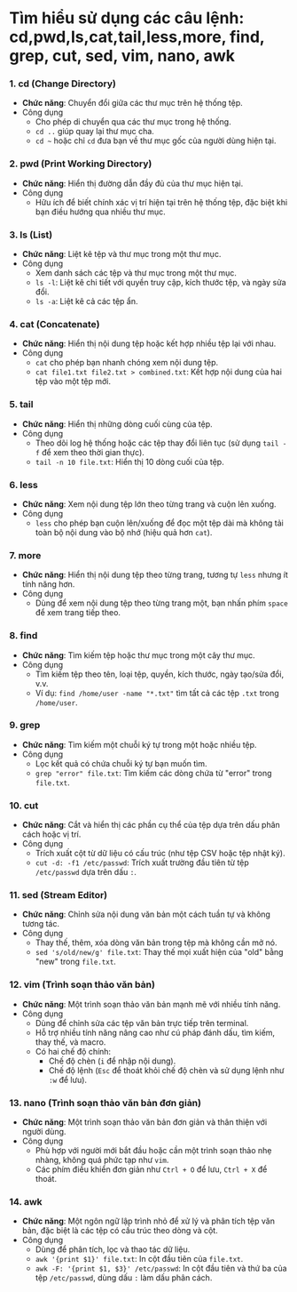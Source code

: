 #   Tìm hiểu sử dụng các câu lệnh:  cd,pwd,ls,cat,tail,less,more, find, grep, cut, sed, vim, nano, awk  

### 1. **cd** (Change Directory)

- **Chức năng**: Chuyển đổi giữa các thư mục trên hệ thống tệp.
- Công dụng
  - Cho phép di chuyển qua các thư mục trong hệ thống.
  - `cd ..` giúp quay lại thư mục cha.
  - `cd ~` hoặc chỉ `cd` đưa bạn về thư mục gốc của người dùng hiện tại.

### 2. **pwd** (Print Working Directory)

- **Chức năng**: Hiển thị đường dẫn đầy đủ của thư mục hiện tại.
- Công dụng
  - Hữu ích để biết chính xác vị trí hiện tại trên hệ thống tệp, đặc biệt khi bạn điều hướng qua nhiều thư mục.

### 3. **ls** (List)

- **Chức năng**: Liệt kê tệp và thư mục trong một thư mục.
- Công dụng
  - Xem danh sách các tệp và thư mục trong một thư mục.
  - `ls -l`: Liệt kê chi tiết với quyền truy cập, kích thước tệp, và ngày sửa đổi.
  - `ls -a`: Liệt kê cả các tệp ẩn.

### 4. **cat** (Concatenate)

- **Chức năng**: Hiển thị nội dung tệp hoặc kết hợp nhiều tệp lại với nhau.
- Công dụng
  - `cat` cho phép bạn nhanh chóng xem nội dung tệp.
  - `cat file1.txt file2.txt > combined.txt`: Kết hợp nội dung của hai tệp vào một tệp mới.

### 5. **tail**

- **Chức năng**: Hiển thị những dòng cuối cùng của tệp.
- Công dụng
  - Theo dõi log hệ thống hoặc các tệp thay đổi liên tục (sử dụng `tail -f` để xem theo thời gian thực).
  - `tail -n 10 file.txt`: Hiển thị 10 dòng cuối của tệp.

### 6. **less**

- **Chức năng**: Xem nội dung tệp lớn theo từng trang và cuộn lên xuống.
- Công dụng
  - `less` cho phép bạn cuộn lên/xuống để đọc một tệp dài mà không tải toàn bộ nội dung vào bộ nhớ (hiệu quả hơn `cat`).

### 7. **more**

- **Chức năng**: Hiển thị nội dung tệp theo từng trang, tương tự `less` nhưng ít tính năng hơn.
- Công dụng
  - Dùng để xem nội dung tệp theo từng trang một, bạn nhấn phím `space` để xem trang tiếp theo.

### 8. **find**

- **Chức năng**: Tìm kiếm tệp hoặc thư mục trong một cây thư mục.
- Công dụng
  - Tìm kiếm tệp theo tên, loại tệp, quyền, kích thước, ngày tạo/sửa đổi, v.v.
  - Ví dụ: `find /home/user -name "*.txt"` tìm tất cả các tệp `.txt` trong `/home/user`.

### 9. **grep**

- **Chức năng**: Tìm kiếm một chuỗi ký tự trong một hoặc nhiều tệp.
- Công dụng
  - Lọc kết quả có chứa chuỗi ký tự bạn muốn tìm.
  - `grep "error" file.txt`: Tìm kiếm các dòng chứa từ "error" trong `file.txt`.

### 10. **cut**

- **Chức năng**: Cắt và hiển thị các phần cụ thể của tệp dựa trên dấu phân cách hoặc vị trí.
- Công dụng
  - Trích xuất cột từ dữ liệu có cấu trúc (như tệp CSV hoặc tệp nhật ký).
  - `cut -d: -f1 /etc/passwd`: Trích xuất trường đầu tiên từ tệp `/etc/passwd` dựa trên dấu `:`.

### 11. **sed** (Stream Editor)

- **Chức năng**: Chỉnh sửa nội dung văn bản một cách tuần tự và không tương tác.
- Công dụng
  - Thay thế, thêm, xóa dòng văn bản trong tệp mà không cần mở nó.
  - `sed 's/old/new/g' file.txt`: Thay thế mọi xuất hiện của "old" bằng "new" trong `file.txt`.

### 12. **vim** (Trình soạn thảo văn bản)

- **Chức năng**: Một trình soạn thảo văn bản mạnh mẽ với nhiều tính năng.
- Công dụng
  - Dùng để chỉnh sửa các tệp văn bản trực tiếp trên terminal.
  - Hỗ trợ nhiều tính năng nâng cao như cú pháp đánh dấu, tìm kiếm, thay thế, và macro.
  - Có hai chế độ chính:
    - Chế độ chèn (`i` để nhập nội dung).
    - Chế độ lệnh (`Esc` để thoát khỏi chế độ chèn và sử dụng lệnh như `:w` để lưu).

### 13. **nano** (Trình soạn thảo văn bản đơn giản)

- **Chức năng**: Một trình soạn thảo văn bản đơn giản và thân thiện với người dùng.
- Công dụng
  - Phù hợp với người mới bắt đầu hoặc cần một trình soạn thảo nhẹ nhàng, không quá phức tạp như `vim`.
  - Các phím điều khiển đơn giản như `Ctrl + O` để lưu, `Ctrl + X` để thoát.

### 14. **awk**

- **Chức năng**: Một ngôn ngữ lập trình nhỏ để xử lý và phân tích tệp văn bản, đặc biệt là các tệp có cấu trúc theo dòng và cột.
- Công dụng
  - Dùng để phân tích, lọc và thao tác dữ liệu.
  - `awk '{print $1}' file.txt`: In cột đầu tiên của `file.txt`.
  - `awk -F: '{print $1, $3}' /etc/passwd`: In cột đầu tiên và thứ ba của tệp `/etc/passwd`, dùng dấu `:` làm dấu phân cách.